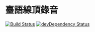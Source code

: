 #  臺語線頂錄音
[![Build Status](https://travis-ci.org/sih4sing5hong5/lok8im1.svg?branch=master)](https://travis-ci.org/sih4sing5hong5/lok8im1)
[![devDependency Status](https://david-dm.org/sih4sing5hong5/lok8im1/dev-status.svg)](https://david-dm.org/sih4sing5hong5/lok8im1#info=devDependencies)
